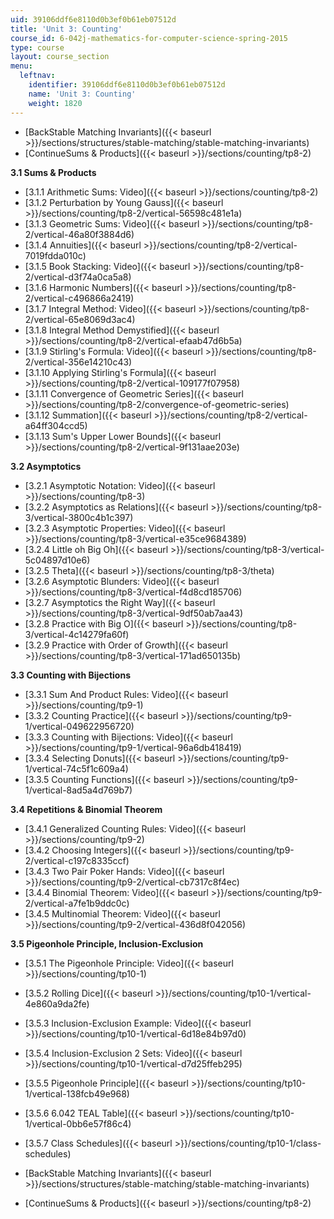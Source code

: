 ```yaml
---
uid: 39106ddf6e8110d0b3ef0b61eb07512d
title: 'Unit 3: Counting'
course_id: 6-042j-mathematics-for-computer-science-spring-2015
type: course
layout: course_section
menu:
  leftnav:
    identifier: 39106ddf6e8110d0b3ef0b61eb07512d
    name: 'Unit 3: Counting'
    weight: 1820
---
```


*   [BackStable Matching Invariants]({{< baseurl >}}/sections/structures/stable-matching/stable-matching-invariants)
*   [ContinueSums & Products]({{< baseurl >}}/sections/counting/tp8-2)

**3.1 Sums & Products**

*   [3.1.1 Arithmetic Sums: Video]({{< baseurl >}}/sections/counting/tp8-2)
*   [3.1.2 Perturbation by Young Gauss]({{< baseurl >}}/sections/counting/tp8-2/vertical-56598c481e1a)
*   [3.1.3 Geometric Sums: Video]({{< baseurl >}}/sections/counting/tp8-2/vertical-46a80f3884d6)
*   [3.1.4 Annuities]({{< baseurl >}}/sections/counting/tp8-2/vertical-7019fdda010c)
*   [3.1.5 Book Stacking: Video]({{< baseurl >}}/sections/counting/tp8-2/vertical-d3f74a0ca5a8)
*   [3.1.6 Harmonic Numbers]({{< baseurl >}}/sections/counting/tp8-2/vertical-c496866a2419)
*   [3.1.7 Integral Method: Video]({{< baseurl >}}/sections/counting/tp8-2/vertical-65e8069d3ac4)
*   [3.1.8 Integral Method Demystified]({{< baseurl >}}/sections/counting/tp8-2/vertical-efaab47d6b5a)
*   [3.1.9 Stirling's Formula: Video]({{< baseurl >}}/sections/counting/tp8-2/vertical-356e14210c43)
*   [3.1.10 Applying Stirling's Formula]({{< baseurl >}}/sections/counting/tp8-2/vertical-109177f07958)
*   [3.1.11 Convergence of Geometric Series]({{< baseurl >}}/sections/counting/tp8-2/convergence-of-geometric-series)
*   [3.1.12 Summation]({{< baseurl >}}/sections/counting/tp8-2/vertical-a64ff304ccd5)
*   [3.1.13 Sum's Upper Lower Bounds]({{< baseurl >}}/sections/counting/tp8-2/vertical-9f131aae203e)

**3.2 Asymptotics**

*   [3.2.1 Asymptotic Notation: Video]({{< baseurl >}}/sections/counting/tp8-3)
*   [3.2.2 Asymptotics as Relations]({{< baseurl >}}/sections/counting/tp8-3/vertical-3800c4b1c397)
*   [3.2.3 Asymptotic Properties: Video]({{< baseurl >}}/sections/counting/tp8-3/vertical-e35ce9684389)
*   [3.2.4 Little oh Big Oh]({{< baseurl >}}/sections/counting/tp8-3/vertical-5c04897d10e6)
*   [3.2.5 Theta]({{< baseurl >}}/sections/counting/tp8-3/theta)
*   [3.2.6 Asymptotic Blunders: Video]({{< baseurl >}}/sections/counting/tp8-3/vertical-f4d8cd185706)
*   [3.2.7 Asymptotics the Right Way]({{< baseurl >}}/sections/counting/tp8-3/vertical-9df50ab7aa43)
*   [3.2.8 Practice with Big O]({{< baseurl >}}/sections/counting/tp8-3/vertical-4c14279fa60f)
*   [3.2.9 Practice with Order of Growth]({{< baseurl >}}/sections/counting/tp8-3/vertical-171ad650135b)

**3.3 Counting with Bijections**

*   [3.3.1 Sum And Product Rules: Video]({{< baseurl >}}/sections/counting/tp9-1)
*   [3.3.2 Counting Practice]({{< baseurl >}}/sections/counting/tp9-1/vertical-049622956720)
*   [3.3.3 Counting with Bijections: Video]({{< baseurl >}}/sections/counting/tp9-1/vertical-96a6db418419)
*   [3.3.4 Selecting Donuts]({{< baseurl >}}/sections/counting/tp9-1/vertical-74c5f1c609a4)
*   [3.3.5 Counting Functions]({{< baseurl >}}/sections/counting/tp9-1/vertical-8ad5a4d769b7)

**3.4 Repetitions & Binomial Theorem**

*   [3.4.1 Generalized Counting Rules: Video]({{< baseurl >}}/sections/counting/tp9-2)
*   [3.4.2 Choosing Integers]({{< baseurl >}}/sections/counting/tp9-2/vertical-c197c8335ccf)
*   [3.4.3 Two Pair Poker Hands: Video]({{< baseurl >}}/sections/counting/tp9-2/vertical-cb7317c8f4ec)
*   [3.4.4 Binomial Theorem: Video]({{< baseurl >}}/sections/counting/tp9-2/vertical-a7fe1b9ddc0c)
*   [3.4.5 Multinomial Theorem: Video]({{< baseurl >}}/sections/counting/tp9-2/vertical-436d8f042056)

**3.5 Pigeonhole Principle, Inclusion-Exclusion**

*   [3.5.1 The Pigeonhole Principle: Video]({{< baseurl >}}/sections/counting/tp10-1)
*   [3.5.2 Rolling Dice]({{< baseurl >}}/sections/counting/tp10-1/vertical-4e860a9da2fe)
*   [3.5.3 Inclusion-Exclusion Example: Video]({{< baseurl >}}/sections/counting/tp10-1/vertical-6d18e84b97d0)
*   [3.5.4 Inclusion-Exclusion 2 Sets: Video]({{< baseurl >}}/sections/counting/tp10-1/vertical-d7d25ffeb295)
*   [3.5.5 Pigeonhole Principle]({{< baseurl >}}/sections/counting/tp10-1/vertical-138fcb49e968)
*   [3.5.6 6.042 TEAL Table]({{< baseurl >}}/sections/counting/tp10-1/vertical-0bb6e57f86c4)
*   [3.5.7 Class Schedules]({{< baseurl >}}/sections/counting/tp10-1/class-schedules)

*   [BackStable Matching Invariants]({{< baseurl >}}/sections/structures/stable-matching/stable-matching-invariants)
*   [ContinueSums & Products]({{< baseurl >}}/sections/counting/tp8-2)